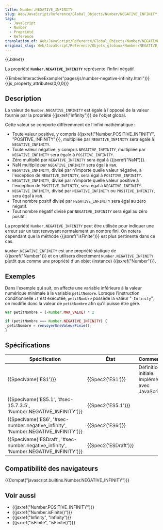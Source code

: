 ```yaml
---
title: Number.NEGATIVE_INFINITY
slug: Web/JavaScript/Reference/Global_Objects/Number/NEGATIVE_INFINITY
tags:
  - JavaScript
  - Number
  - Propriété
  - Reference
translation_of: Web/JavaScript/Reference/Global_Objects/Number/NEGATIVE_INFINITY
original_slug: Web/JavaScript/Reference/Objets_globaux/Number/NEGATIVE_INFINITY
---
```


{{JSRef}}

La propriété **`Number.NEGATIVE_INFINITY`** représente l'infini négatif.

{{EmbedInteractiveExample("pages/js/number-negative-infinity.html")}}{{js_property_attributes(0,0,0)}}

## Description

La valeur de `Number.NEGATIVE_INFINITY` est égale à l'opposé de la valeur fournie par la propriété {{jsxref("Infinity")}} de l'objet global.

Cette valeur se comporte différemment de l'infini mathématique :

- Toute valeur positive, y compris {{jsxref("Number.POSITIVE_INFINITY", "POSITIVE_INFINITY")}}, multipliée par `NEGATIVE_INFINITY` sera égale à `NEGATIVE_INFINITY`.
- Toute valeur négative, y compris `NEGATIVE_INFINITY`, multipliée par `NEGATIVE_INFINITY` sera égale à `POSITIVE_INFINITY`.
- Zéro multiplié par `NEGATIVE_INFINITY` sera égal à {{jsxref("NaN")}}.
- NaN multiplié par `NEGATIVE_INFINITY` sera égal à `NaN`.
- `NEGATIVE_INFINITY`, divisé par n'importe quelle valeur négative, à l'exception de  `NEGATIVE_INFINITY`, sera égal à `POSITIVE_INFINITY`.
- `NEGATIVE_INFINITY`, divisé par n'importe quelle valeur positive à l'exception de  `POSITIVE_INFINITY`, sera égal à `NEGATIVE_INFINITY`.
- `NEGATIVE_INFINITY`, divisé par `NEGATIVE_INFINITY` ou `POSITIVE_INFINITY`, sera égal à `NaN`.
- Tout nombre positif divisé par `NEGATIVE_INFINITY` sera égal au zéro négatif.
- Tout nombre négatif divisé par `NEGATIVE_INFINITY` sera égal au zéro positif.

La propriété `Number.NEGATIVE_INFINITY` peut être utilisée pour indiquer une erreur sur un test renvoyant normalement un nombre fini. On notera cependant que la méthode {{jsxref("isFinite")}} est plus pertinente dans ce cas.

`Number.NEGATIVE_INFINITY` est une propriété statique de {{jsxref("Number")}} et on utilisera directement `Number.NEGATIVE_INFINITY` plutôt que comme une propriété d'un objet (instance) {{jsxref("Number")}}.

## Exemples

Dans l'exemple qui suit, on affecte une variable inférieure à la valeur numérique minimale à la variable `petitNombre`. Lorsque l'instruction conditionnelle `if` est exécutée, `petitNombre` possède la valeur "`-Infinity`", on modifie donc la valeur de `petitNombre` afin qu'il puisse être géré.

```js
var petitNombre = (-Number.MAX_VALUE) * 2

if (petitNombre === Number.NEGATIVE_INFINITY) {
 petitNombre = renvoyerUneValeurFinie();
}
```

## Spécifications

| Spécification                                                                                                    | État                         | Commentaires                                          |
| ---------------------------------------------------------------------------------------------------------------- | ---------------------------- | ----------------------------------------------------- |
| {{SpecName('ES1')}}                                                                                         | {{Spec2('ES1')}}         | Définition initiale. Implémentée avec JavaScript 1.1. |
| {{SpecName('ES5.1', '#sec-15.7.3.5', 'Number.NEGATIVE_INFINITY')}}                         | {{Spec2('ES5.1')}}     |                                                       |
| {{SpecName('ES6', '#sec-number.negative_infinity', 'Number.NEGATIVE_INFINITY')}}     | {{Spec2('ES6')}}         |                                                       |
| {{SpecName('ESDraft', '#sec-number.negative_infinity', 'Number.NEGATIVE_INFINITY')}} | {{Spec2('ESDraft')}} |                                                       |

## Compatibilité des navigateurs

{{Compat("javascript.builtins.Number.NEGATIVE_INFINITY")}}

## Voir aussi

- {{jsxref("Number.POSITIVE_INFINITY")}}
- {{jsxref("Number.isFinite()")}}
- {{jsxref("Infinity", "Infinity")}}
- {{jsxref("isFinite", "isFinite()")}}
